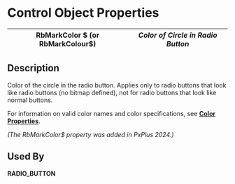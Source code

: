 # Control Object Properties

**RbMarkColor $ (or RbMarkColour$)** |  **_Color of Circle in Radio Button_**  
---|---  
  
## Description

Color of the circle in the radio button. Applies only to radio buttons that look like radio buttons (no bitmap defined), not for radio buttons that look like normal buttons.

For information on valid color names and color specifications, see [**Color Properties**](../control_object_properties/colour_properties.md).

_(The RbMarkColor$ property was added in PxPlus 2024.)_

## Used By

**RADIO_BUTTON**
